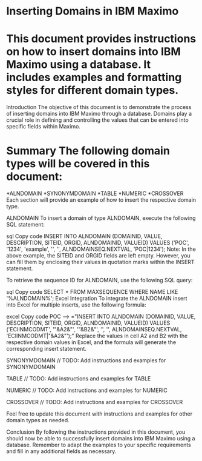 Inserting Domains in IBM Maximo
==
This document provides instructions on how to insert domains into IBM Maximo using a database. It includes examples and formatting styles for different domain types.
==
Introduction
The objective of this document is to demonstrate the process of inserting domains into IBM Maximo through a database. Domains play a crucial role in defining and controlling the values that can be entered into specific fields within Maximo.

Summary
The following domain types will be covered in this document:
==
*ALNDOMAIN
*SYNONYMDOMAIN
*TABLE
*NUMERIC
*CROSSOVER
Each section will provide an example of how to insert the respective domain type.

ALNDOMAIN
To insert a domain of type ALNDOMAIN, execute the following SQL statement:

sql
Copy code
INSERT INTO ALNDOMAIN (DOMAINID, VALUE, DESCRIPTION, SITEID, ORGID, ALNDOMAINID, VALUEID)
VALUES ('POC', '1234', 'example', '', '', ALNDOMAINSEQ.NEXTVAL, 'POC|1234');
Note: In the above example, the SITEID and ORGID fields are left empty. However, you can fill them by enclosing their values in quotation marks within the INSERT statement.

To retrieve the sequence ID for ALNDOMAIN, use the following SQL query:

sql
Copy code
SELECT * FROM MAXSEQUENCE WHERE NAME LIKE '%ALNDOMAIN%';
Excel Integration
To integrate the ALNDOMAIN insert into Excel for multiple inserts, use the following formula:

excel
Copy code
POC --> ="INSERT INTO ALNDOMAIN (DOMAINID, VALUE, DESCRIPTION, SITEID, ORGID, ALNDOMAINID, VALUEID) VALUES ('ECIINMCODMT', '"&A2&"', '"&B2&"', '', '', ALNDOMAINSEQ.NEXTVAL, 'ECIINMCODMT|"&A2&"');"
Replace the values in cell A2 and B2 with the respective domain values in Excel, and the formula will generate the corresponding insert statement.

SYNONYMDOMAIN
// TODO: Add instructions and examples for SYNONYMDOMAIN

TABLE
// TODO: Add instructions and examples for TABLE

NUMERIC
// TODO: Add instructions and examples for NUMERIC

CROSSOVER
// TODO: Add instructions and examples for CROSSOVER

Feel free to update this document with instructions and examples for other domain types as needed.

Conclusion
By following the instructions provided in this document, you should now be able to successfully insert domains into IBM Maximo using a database. Remember to adapt the examples to your specific requirements and fill in any additional fields as necessary.



